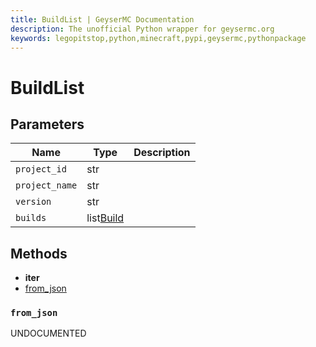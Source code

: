 ```yaml
---
title: BuildList | GeyserMC Documentation
description: The unofficial Python wrapper for geysermc.org
keywords: legopitstop,python,minecraft,pypi,geysermc,pythonpackage
---
```


# BuildList

## Parameters

| Name           | Type                    | Description |
| -------------- | ----------------------- | ----------- |
| `project_id`   | str                     |             |
| `project_name` | str                     |             |
| `version`      | str                     |             |
| `builds`       | list[Build](./Build.md) |             |

## Methods

- **iter**
- [from_json](#from_json)

### `from_json`

UNDOCUMENTED
